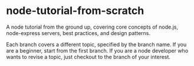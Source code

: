 # node-tutorial-from-scratch

A node tutorial from the ground up, covering core concepts of node.js, node-express servers, best practices, and design patterns.

Each branch covers a different topic, specified by the branch name. If you are a beginner, start from the first branch. If you are a node developer who wants to revise a topic, just checkout to the branch of your interest.

